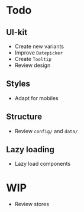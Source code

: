 # Todo

## UI-kit

- Create new variants
- Improve `Datepicker`
- Create `Tooltip`
- Review design

## Styles

- Adapt for mobiles

## Structure

- Review `config/` and `data/`

## Lazy loading

- Lazy load components

# WIP

- Review stores
